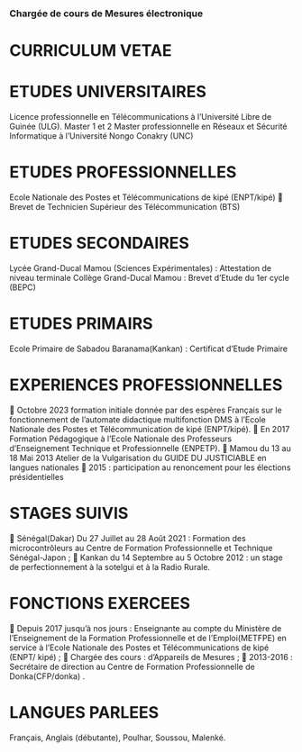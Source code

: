 ### Chargée de cours de Mesures électronique 
# CURRICULUM VETAE
# ETUDES UNIVERSITAIRES
  Licence professionnelle en Télécommunications à l’Université Libre de Guinée (ULG).
  Master 1 et 2
Master professionnelle en Réseaux et Sécurité Informatique à l’Université Nongo Conakry (UNC)
# ETUDES PROFESSIONNELLES
Ecole Nationale des Postes et Télécommunications de kipé (ENPT/kipé)
	Brevet de Technicien Supérieur des Télécommunication (BTS)
# ETUDES SECONDAIRES
Lycée Grand-Ducal Mamou (Sciences Expérimentales) : Attestation de niveau terminale
Collège Grand-Ducal  Mamou : Brevet d’Etude du 1er cycle (BEPC)
# ETUDES PRIMAIRS
Ecole Primaire de Sabadou Baranama(Kankan) : Certificat d’Etude Primaire 
# EXPERIENCES PROFESSIONNELLES
	Octobre 2023 formation initiale donnée par des espères Français sur le fonctionnement de l’automate didactique multifonction DMS à l’Ecole Nationale des Postes et Télécommunication de kipé (ENPT/kipé).
	En 2017 Formation Pédagogique à l’Ecole Nationale des Professeurs d’Enseignement Technique et Professionnelle (ENPETP).
	Mamou du 13 au 18 Mai 2013 Atelier de la  Vulgarisation du GUIDE DU JUSTICIABLE en langues nationales
	2015 : participation au renoncement pour  les élections présidentielles 
# STAGES SUIVIS 
	Sénégal(Dakar) Du 27 Juillet au 28 Août 2021 : Formation des microcontrôleurs au Centre de Formation Professionnelle et Technique Sénégal-Japon ;
	Kankan du 14 Septembre  au 5 Octobre 2012 : un stage de perfectionnement à la sotelgui et à la Radio Rurale.
# FONCTIONS EXERCEES
	Depuis 2017 jusqu’à nos jours : Enseignante au compte du Ministère de l’Enseignement de la Formation Professionnelle et de l’Emploi(METFPE) en service à l’Ecole Nationale des Postes et Télécommunications de kipé (ENPT/ kipé) ;
	Chargée des cours : d’Appareils de Mesures ;
	 2013-2016 : Secrétaire de direction au Centre de Formation Professionnelle de Donka(CFP/donka) .
# LANGUES PARLEES
 Français, Anglais (débutante), Poulhar, Soussou, Malenké.  


<!--
**nansa224/nansa224** is a ✨ _special_ ✨ repository because its `README.md` (this file) appears on your GitHub profile.

Here are some ideas to get you started:

- 🔭 I’m currently working on ...
- 🌱 I’m currently learning ...
- 👯 I’m looking to collaborate on ...
- 🤔 I’m looking for help with ...
- 💬 Ask me about ...
- 📫 How to reach me: ...
- 😄 Pronouns: ...
- ⚡ Fun fact: ...
-->
